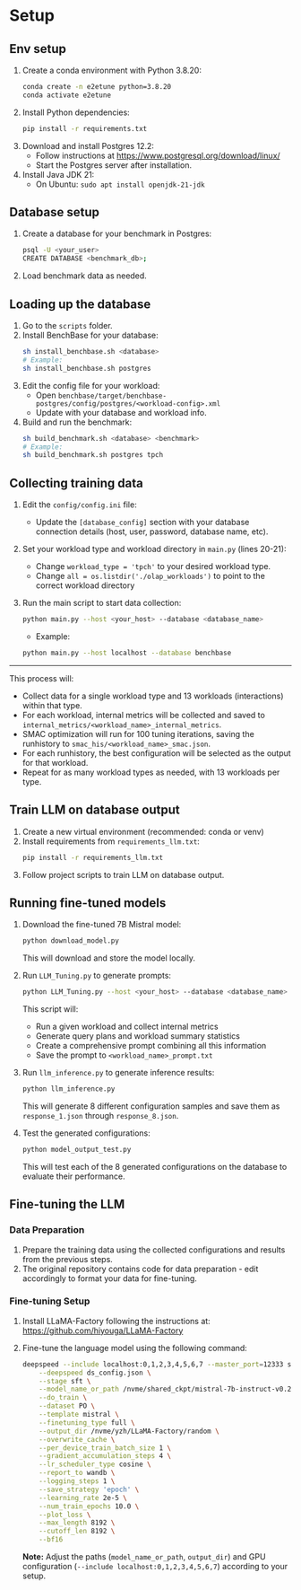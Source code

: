 # Setup

## Env setup

1. Create a conda environment with Python 3.8.20:
   ```bash
   conda create -n e2etune python=3.8.20
   conda activate e2etune
   ```
2. Install Python dependencies:
   ```bash
   pip install -r requirements.txt
   ```
3. Download and install Postgres 12.2:
   - Follow instructions at https://www.postgresql.org/download/linux/
   - Start the Postgres server after installation.
4. Install Java JDK 21:
   - On Ubuntu: `sudo apt install openjdk-21-jdk`

## Database setup

1. Create a database for your benchmark in Postgres:
   ```bash
   psql -U <your_user>
   CREATE DATABASE <benchmark_db>;
   ```
2. Load benchmark data as needed.

## Loading up the database

1. Go to the `scripts` folder.
2. Install BenchBase for your database:
   ```bash
   sh install_benchbase.sh <database>
   # Example:
   sh install_benchbase.sh postgres
   ```
3. Edit the config file for your workload:
   - Open `benchbase/target/benchbase-postgres/config/postgres/<workload-config>.xml`
   - Update with your database and workload info.
4. Build and run the benchmark:
   ```bash
   sh build_benchmark.sh <database> <benchmark>
   # Example:
   sh build_benchmark.sh postgres tpch
   ```

## Collecting training data

1. Edit the `config/config.ini` file:
   - Update the `[database_config]` section with your database connection details (host, user, password, database name, etc).

2. Set your workload type and workload directory in `main.py` (lines 20-21):
   - Change `workload_type = 'tpch'` to your desired workload type.
   - Change `all = os.listdir('./olap_workloads')` to point to the correct workload directory

3. Run the main script to start data collection:
   ```bash
   python main.py --host <your_host> --database <database_name>
   ```
   - Example:
   ```bash
   python main.py --host localhost --database benchbase
   ```

---

This process will:
- Collect data for a single workload type and 13 workloads (interactions) within that type.
- For each workload, internal metrics will be collected and saved to `internal_metrics/<workload_name>_internal_metrics`.
- SMAC optimization will run for 100 tuning iterations, saving the runhistory to `smac_his/<workload_name>_smac.json`.
- For each runhistory, the best configuration will be selected as the output for that workload.
- Repeat for as many workload types as needed, with 13 workloads per type.

## Train LLM on database output

1. Create a new virtual environment (recommended: conda or venv)
2. Install requirements from `requirements_llm.txt`:
   ```bash
   pip install -r requirements_llm.txt
   ```
3. Follow project scripts to train LLM on database output.

## Running fine-tuned models

1. Download the fine-tuned 7B Mistral model:
   ```bash
   python download_model.py
   ```
   This will download and store the model locally.

2. Run `LLM_Tuning.py` to generate prompts:
   ```bash
   python LLM_Tuning.py --host <your_host> --database <database_name>
   ```
   This script will:
   - Run a given workload and collect internal metrics
   - Generate query plans and workload summary statistics
   - Create a comprehensive prompt combining all this information
   - Save the prompt to `<workload_name>_prompt.txt`

3. Run `llm_inference.py` to generate inference results:
   ```bash
   python llm_inference.py
   ```
   This will generate 8 different configuration samples and save them as `response_1.json` through `response_8.json`.

4. Test the generated configurations:
   ```bash
   python model_output_test.py
   ```
   This will test each of the 8 generated configurations on the database to evaluate their performance.

## Fine-tuning the LLM

### Data Preparation
1. Prepare the training data using the collected configurations and results from the previous steps.
2. The original repository contains code for data preparation - edit accordingly to format your data for fine-tuning.

### Fine-tuning Setup
1. Install LLaMA-Factory following the instructions at: https://github.com/hiyouga/LLaMA-Factory

2. Fine-tune the language model using the following command:
   ```bash
   deepspeed --include localhost:0,1,2,3,4,5,6,7 --master_port=12333 src/train.py \
       --deepspeed ds_config.json \
       --stage sft \
       --model_name_or_path /nvme/shared_ckpt/mistral-7b-instruct-v0.2 \
       --do_train \
       --dataset PO \
       --template mistral \
       --finetuning_type full \
       --output_dir /nvme/yzh/LLaMA-Factory/random \
       --overwrite_cache \
       --per_device_train_batch_size 1 \
       --gradient_accumulation_steps 4 \
       --lr_scheduler_type cosine \
       --report_to wandb \
       --logging_steps 1 \
       --save_strategy 'epoch' \
       --learning_rate 2e-5 \
       --num_train_epochs 10.0 \
       --plot_loss \
       --max_length 8192 \
       --cutoff_len 8192 \
       --bf16
   ```

   **Note:** Adjust the paths (`model_name_or_path`, `output_dir`) and GPU configuration (`--include localhost:0,1,2,3,4,5,6,7`) according to your setup.



